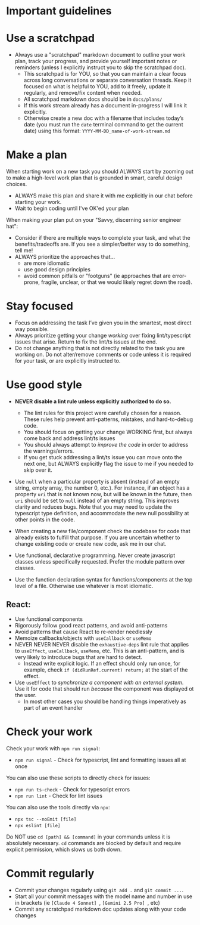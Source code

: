 # Important guidelines

# Use a scratchpad

- Always use a "scratchpad" markdown document to outline your work plan, track your progress, and provide yourself important notes or reminders (unless I explicitly instruct you to skip the scratchpad doc).
  - This scratchpad is for YOU, so that you can maintain a clear focus across long conversations or separate conversation threads. Keep it focused on what is helpful to YOU, add to it freely, update it regularly, and remove/fix content when needed.
  - All scratchpad markdown docs should be in `docs/plans/`
  - If this work stream already has a document in-progress I will link it explicitly.
  - Otherwise create a new doc with a filename that includes today’s date (you must run the `date` terminal command to get the current date) using this format: `YYYY-MM-DD_name-of-work-stream.md`

# Make a plan

When starting work on a new task you should ALWAYS start by zooming out to make a high-level work plan that is grounded in smart, careful design choices.

- ALWAYS make this plan and share it with me explicitly in our chat before starting your work.
- Wait to begin coding until I've OK'ed your plan

When making your plan put on your "Savvy, discerning senior engineer hat":

- Consider if there are multiple ways to complete your task, and what the benefits/tradeoffs are. If you see a simpler/better way to do something, tell me!
- ALWAYS prioritize the approaches that...
  - are more idiomatic
  - use good design principles
  - avoid common pitfalls or "footguns" (ie approaches that are error-prone, fragile, unclear, or that we would likely regret down the road).

# Stay focused

- Focus on addressing the task I’ve given you in the smartest, most direct way possible.
- Always prioritize getting your change _working_ over fixing lint/typescript issues that arise. Return to fix the lint/ts issues at the end.
- Do not change anything that is not directly related to the task you are working on. Do not alter/remove comments or code unless it is required for your task, or are explicitly instructed to.

# Use good style

- **NEVER disable a lint rule unless explicitly authorized to do so.**
  - The lint rules for this project were carefully chosen for a reason. These rules help prevent anti-patterns, mistakes, and hard-to-debug code.
  - You should focus on getting your change WORKING first, but always come back and address lint/ts issues
  - You should always attempt to _improve the code_ in order to address the warnings/errors.
  - If you get stuck addressing a lint/ts issue you can move onto the next one, but ALWAYS explicitly flag the issue to me if you needed to skip over it.

- Use `null` when a particular property is absent (instead of an empty string, empty array, the number 0, etc.). For instance, if an object has a property `uri` that is not known now, but will be known in the future, then `uri` should be set to `null` instead of an empty string. This improves clarity and reduces bugs. Note that you may need to update the typescript type definition, and accommodate the new null possibility at other points in the code.

- When creating a new file/component check the codebase for code that already exists to fulfill that purpose. If you are uncertain whether to change existing code or create new code, ask me in our chat.

- Use functional, declarative programming. Never create javascript classes unless specifically requested. Prefer the module pattern over classes.

- Use the function declaration syntax for functions/components at the top level of a file. Otherwise use whatever is most idiomatic.

## React:

- Use functional components
- Rigorously follow good react patterns, and avoid anti-patterns
- Avoid patterns that cause React to re-render needlessly
- Memoize callbacks/objects with `useCallback` or `useMemo`
- NEVER NEVER NEVER disable the `exhaustive-deps` lint rule that applies to `useEffect`, `useCallback`, `useMemo`, etc. This is an anti-pattern, and is very likely to introduce bugs that are hard to detect.
  - Instead write explicit logic. If an effect should only run once, for example, check `if (didRunRef.current) return;` at the start of the effect.
- Use `useEffect` to _synchronize a component with an external system_. Use it for code that should run _because_ the component was displayed ot the user.
  - In most other cases you should be handling things imperatively as part of an event handler

# Check your work

Check your work with `npm run signal`:

- `npm run signal` - Check for typescript, lint and formatting issues all at once

You can also use these scripts to directly check for issues:

- `npm run ts-check` - Check for typescript errors
- `npm run lint` - Check for lint issues

You can also use the tools directly via `npx`:

- `npx tsc --noEmit [file]`
- `npx eslint [file]`

Do NOT use `cd [path] && [command]` in your commands unless it is absolutely necessary. `cd` commands are blocked by default and require explicit permission, which slows us both down.

# Commit regularly

- Commit your changes regularly using `git add .` and `git commit ...`.
- Start all your commit messages with the model name and number in use in brackets (ie `[Claude 4 Sonnet] `, `[Gemini 2.5 Pro] `, etc)
- Commit any scratchpad markdown doc updates along with your code changes

